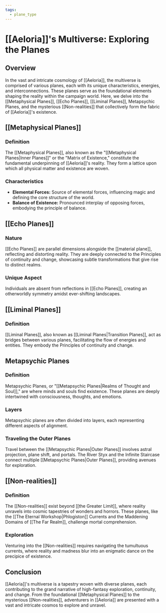 ```yaml
---
tags:
  - plane_type
---
```

# [[Aeloria]]'s Multiverse: Exploring the Planes

## Overview

In the vast and intricate cosmology of [[Aeloria]], the multiverse is comprised of various planes, each with its unique characteristics, energies, and interconnections. These planes serve as the foundational elements shaping the reality within the campaign world. Here, we delve into the [[Metaphysical Planes]], [[Echo Planes]], [[Liminal Planes]], Metapsychic Planes, and the mysterious [[Non-realities]] that collectively form the fabric of [[Aeloria]]'s existence.

## [[Metaphysical Planes]]

### Definition
The [[Metaphysical Planes]], also known as the "[[Metaphysical Planes|Inner Planes]]" or the "Matrix of Existence," constitute the fundamental underpinning of [[Aeloria]]'s reality. They form a lattice upon which all physical matter and existence are woven.

### Characteristics
- **Elemental Forces:** Source of elemental forces, influencing magic and defining the core structure of the world.
- **Balance of Existence:** Pronounced interplay of opposing forces, embodying the principle of balance.
  
## [[Echo Planes]]

### Nature
[[Echo Planes]] are parallel dimensions alongside the [[material plane]], reflecting and distorting reality. They are deeply connected to the Principles of continuity and change, showcasing subtle transformations that give rise to distinct realms.

### Unique Aspect
Individuals are absent from reflections in [[Echo Planes]], creating an otherworldly symmetry amidst ever-shifting landscapes.

## [[Liminal Planes]]

### Definition
[[Liminal Planes]], also known as [[Liminal Planes|Transition Planes]], act as bridges between various planes, facilitating the flow of energies and entities. They embody the Principles of continuity and change.

## Metapsychic Planes

### Definition
Metapsychic Planes, or "[[Metapsychic Planes|Realms of Thought and Soul]]," are where minds and souls find existence. These planes are deeply intertwined with consciousness, thoughts, and emotions.
### Layers
Metapsychic planes are often divided into layers, each representing different aspects of alignment.

### Traveling the Outer Planes
Travel between the [[Metapsychic Planes|Outer Planes]] involves astral projection, plane shift, and portals. The River Styx and the Infinite Staircase connect multiple [[Metapsychic Planes|Outer Planes]], providing avenues for exploration.

## [[Non-realities]]

### Definition
The [[Non-realities]] exist beyond [[the Greater Limit]], where reality unravels into cosmic tapestries of wonders and horrors. These planes, like the [[The Eternal Workshop|Phlogiston]] Currents and the Maddening Domains of [[The Far Realm]], challenge mortal comprehension.

### Exploration
Venturing into the [[Non-realities]] requires navigating the tumultuous currents, where reality and madness blur into an enigmatic dance on the precipice of existence.

## Conclusion

[[Aeloria]]'s multiverse is a tapestry woven with diverse planes, each contributing to the grand narrative of high-fantasy exploration, continuity, and change. From the foundational [[Metaphysical Planes]] to the mysterious [[Non-realities]], adventurers in [[Aeloria]] are presented with a vast and intricate cosmos to explore and unravel.